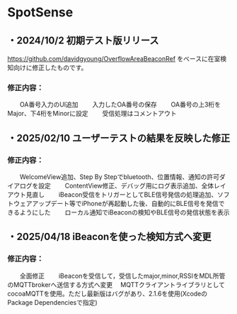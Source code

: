 # SpotSense
## ・2024/10/2 初期テスト版リリース
https://github.com/davidgyoung/OverflowAreaBeaconRef
をベースに在室検知向けに修正したものです。
### 修正内容：
　　OA番号入力のUI追加
　　入力したOA番号の保存
　　OA番号の上3桁をMajor、下4桁をMinorに設定
　　受信処理はコメントアウト

## ・2025/02/10 ユーザーテストの結果を反映した修正
### 修正内容：
　　WelcomeView追加、Step By Stepでbluetooth、位置情報、通知の許可ダイアログを設定
　　ContentView修正、デバッグ用にログ表示追加、全体レイアウト見直し
　　iBeacon受信をトリガーとしてBLE信号発信の処理追加、ソフトウェアアップデート等でiPhoneが再起動した後、自動的にBLE信号を発信できるようにした
　　ローカル通知でiBeaconの検知やBLE信号の発信状態を表示

## ・2025/04/18 iBeaconを使った検知方式へ変更
### 修正内容：
　　全面修正
　　iBeaconを受信して，受信したmajor,minor,RSSIをMDL所管のMQTTbrokerへ送信する方式へ変更
  　MQTTクライアントライブラリとしてcocoaMQTTを使用。ただし最新版はバグがあり、2.1.6を使用(XcodeのPackage Dependenciesで指定)
